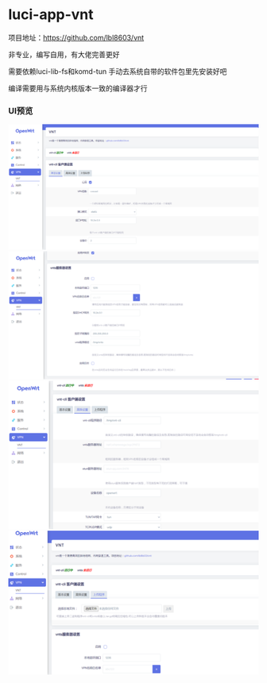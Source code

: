 # luci-app-vnt

项目地址：https://github.com/lbl8603/vnt

非专业，编写自用，有大佬完善更好

需要依赖luci-lib-fs和komd-tun 手动去系统自带的软件包里先安装好吧

编译需要用与系统内核版本一致的编译器才行  

### UI预览 ###
![](./Image/主界面23-11-07.png)
![](./Image/服务端23-11-07.png)
![](./Image/高级设置23-11-07.png)
![](./Image/上传程序23-11-07.png)
